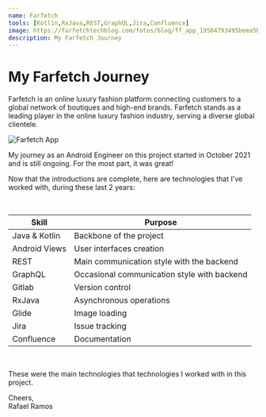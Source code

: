 ```yaml
---
name: Farfetch
tools: [Kotlin,RxJava,REST,GraphQL,Jira,Confluence]
image: https://farfetchtechblog.com/fotos/blog/ff_app_19504793495beea5b77b955.jpg
description: My Farfetch Journey
---
```


# My Farfetch Journey

Farfetch is an online luxury fashion platform connecting customers to a global network of boutiques and high-end brands.
Farfetch stands as a leading player in the online luxury fashion industry, serving a diverse global clientele.

![Farfetch App](https://newrelic.com/sites/default/files/styles/1200w/public/2023-06/cover_1260x600_9971897205f28409f68bb8.jpg?itok=qj-261eP)

My journey as an Android Engineer on this project started in October 2021 and is still ongoing. For the most part, it was great!

Now that the introductions are complete, here are technologies that I've worked with, during these last 2 years:

<br>

| **Skill** | **Purpose** |
|---|---|
| Java & Kotlin | Backbone of the project |
| Android Views | User interfaces creation |
| REST | Main communication style with the backend |
| GraphQL | Occasional communication style with backend |
| Gitlab | Version control |
| RxJava | Asynchronous operations |
| Glide | Image loading |
| Jira | Issue tracking |
| Confluence | Documentation |


<br>

These were the main technologies that technologies I worked with in this project.

Cheers,<br>Rafael Ramos
